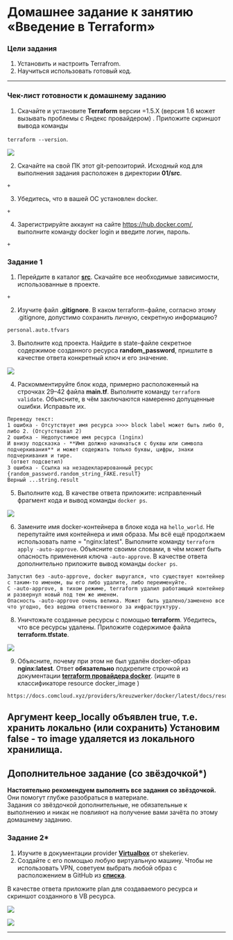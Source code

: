 # Домашнее задание к занятию «Введение в Terraform»

### Цели задания

1. Установить и настроить Terrafrom.
2. Научиться использовать готовый код.

------

### Чек-лист готовности к домашнему заданию

1. Скачайте и установите **Terraform** версии =1.5.Х (версия 1.6 может вызывать проблемы с Яндекс провайдером) . Приложите скриншот вывода команды

```terraform --version```.

![](terr01/terrver.JPG)

2. Скачайте на свой ПК этот git-репозиторий. Исходный код для выполнения задания расположен в директории **01/src**.

``` + ```

3. Убедитесь, что в вашей ОС установлен docker.

``` + ```

4. Зарегистрируйте аккаунт на сайте https://hub.docker.com/, выполните команду docker login и введите логин, пароль.

``` + ```

### Задание 1

1. Перейдите в каталог [**src**](https://github.com/netology-code/ter-homeworks/tree/main/01/src). Скачайте все необходимые зависимости, использованные в проекте. 

``` + ```

2. Изучите файл **.gitignore**. В каком terraform-файле, согласно этому .gitignore, допустимо сохранить личную, секретную информацию?

``` personal.auto.tfvars ``` 

3. Выполните код проекта. Найдите  в state-файле секретное содержимое созданного ресурса **random_password**, пришлите в качестве ответа конкретный ключ и его значение.

![](terr01/terr01.JPG)

4. Раскомментируйте блок кода, примерно расположенный на строчках 29–42 файла **main.tf**.
Выполните команду ```terraform validate```. Объясните, в чём заключаются намеренно допущенные ошибки. Исправьте их.

```
Переведу текст: 
1 ошибка - Отсутствует имя ресурса >>>> block label может быть либо 0, либо 2. (Отсутствовал 2)
2 ошибка - Недопустимое имя ресурса (1nginx)
И внизу подсказка - **Имя должно начинаться с буквы или символа подчеркивания** и может содержать только буквы, цифры, знаки подчеркивания и тире.
 (ответ подсветил)
3 ошибка - Ссылка на незадекларированный ресурс {random_password.random_string_FAKE.resulT} 
Верный ...string.result
```

5. Выполните код. В качестве ответа приложите: исправленный фрагмент кода и вывод команды ```docker ps```.

![](terr01/terr02.JPG)

6. Замените имя docker-контейнера в блоке кода на ```hello_world```. Не перепутайте имя контейнера и имя образа. Мы всё ещё продолжаем использовать name = "nginx:latest". Выполните команду ```terraform apply -auto-approve```.
Объясните своими словами, в чём может быть опасность применения ключа  ```-auto-approve```. В качестве ответа дополнительно приложите вывод команды ```docker ps```.

```
Запустил без -auto-approve, docker выругался, что существует контейнер с таким-то именем, вы его либо удалите, либо переименуйте.
С -auto-approve, в тихом режиме, terraform удалил работающий контейнер и развернул новый под тем же именем.
Опасность -auto-approve очень велика. Может  быть удалено/заменено все что угодно, без ведома ответственного за инфраструктуру.
```
8. Уничтожьте созданные ресурсы с помощью **terraform**. Убедитесь, что все ресурсы удалены. Приложите содержимое файла **terraform.tfstate**. 

![](terr01/terr03.JPG)

9. Объясните, почему при этом не был удалён docker-образ **nginx:latest**. Ответ **обязательно** подкрепите строчкой из документации [**terraform провайдера docker**](https://docs.comcloud.xyz/providers/kreuzwerker/docker/latest/docs).  (ищите в классификаторе resource docker_image )

```
https://docs.comcloud.xyz/providers/kreuzwerker/docker/latest/docs/resources/image#keep_locally
```
Аргумент keep_locally объявлен true, т.е. хранить локально (или сохранить)
Установим false - то image удаляется из локального хранилища.
------

## Дополнительное задание (со звёздочкой*)

**Настоятельно рекомендуем выполнять все задания со звёздочкой.** Они помогут глубже разобраться в материале.   
Задания со звёздочкой дополнительные, не обязательные к выполнению и никак не повлияют на получение вами зачёта по этому домашнему заданию. 

### Задание 2*

1. Изучите в документации provider [**Virtualbox**](https://docs.comcloud.xyz/providers/shekeriev/virtualbox/latest/docs) от 
shekeriev.
2. Создайте с его помощью любую виртуальную машину. Чтобы не использовать VPN, советуем выбрать любой образ с расположением в GitHub из [**списка**](https://www.vagrantbox.es/).

В качестве ответа приложите plan для создаваемого ресурса и скриншот созданного в VB ресурса. 

![](terr01/terr04.JPG)

![](terr01/terr05.JPG)


------

